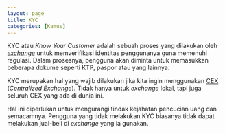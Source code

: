 ```yaml
---
layout: page
title: KYC
categories: [Kamus]
---
```


KYC atau *Know Your Customer* adalah sebuah proses yang dilakukan oleh [*exchange*](https://rojocrypto.com/exchange) untuk memverifikasi identitas penggunanya guna memenuhi regulasi. Dalam prosesnya, pengguna akan diminta untuk memasukkan beberapa dokume seperti KTP, paspor atau yang lainnya.

KYC merupakan hal yang wajib dilakukan jika kita ingin menggunakan [CEX](https://rojocrypto.com/cex) (*Centralized Exchange*). Tidak hanya untuk *exchange* lokal, tapi juga seluruh CEX yang ada di dunia ini.

Hal ini diperlukan untuk mengurangi tindak kejahatan pencucian uang dan semacamnya. Pengguna yang tidak melakukan KYC biasanya tidak dapat melakukan jual-beli di *exchange* yang ia gunakan.